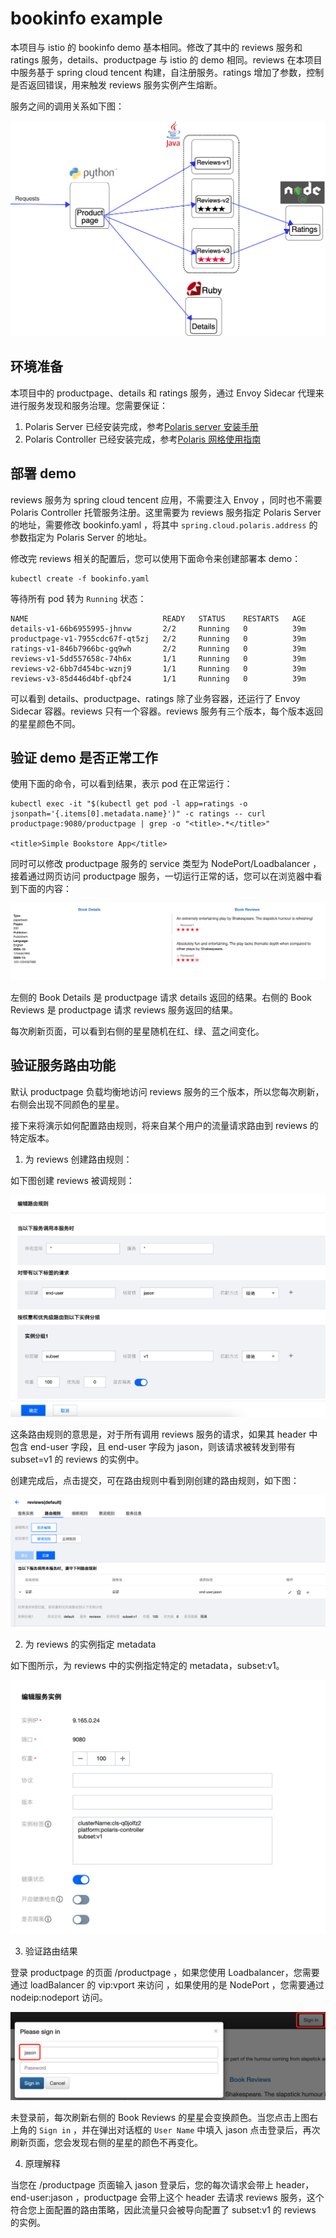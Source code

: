 # bookinfo example

本项目与 istio 的 bookinfo demo 基本相同。修改了其中的 reviews 服务和 ratings 服务，details、productpage 与 istio 的 demo 相同。reviews 在本项目中服务基于 spring cloud tencent 构建，自注册服务。ratings 增加了参数，控制是否返回错误，用来触发 reviews 服务实例产生熔断。

服务之间的调用关系如下图：

![image](pic/arch.png)


## 环境准备

本项目中的 productpage、details 和 ratings 服务，通过 Envoy Sidecar 代理来进行服务发现和服务治理。您需要保证：

1. Polaris Server 已经安装完成，参考[Polaris server 安装手册](https://github.com/polarismesh/website/blob/main/docs/zh/doc/%E5%BF%AB%E9%80%9F%E5%85%A5%E9%97%A8/%E5%AE%89%E8%A3%85%E6%9C%8D%E5%8A%A1%E7%AB%AF/%E5%AE%89%E8%A3%85%E9%9B%86%E7%BE%A4%E7%89%88.md)
2. Polaris Controller 已经安装完成，参考[Polaris 网格使用指南](https://github.com/polarismesh/website/blob/main/docs/zh/doc/%E5%BF%AB%E9%80%9F%E5%85%A5%E9%97%A8/%E4%BD%BF%E7%94%A8%E6%9C%8D%E5%8A%A1%E7%BD%91%E6%A0%BC.md)

## 部署 demo

reviews 服务为 spring cloud tencent 应用，不需要注入 Envoy ，同时也不需要 Polaris Controller 托管服务注册。这里需要为 reviews 服务指定 Polaris Server 的地址，需要修改 bookinfo.yaml ，将其中 `spring.cloud.polaris.address` 的参数指定为 Polaris Server 的地址。

修改完 reviews 相关的配置后，您可以使用下面命令来创建部署本 demo：

```
kubectl create -f bookinfo.yaml
```

等待所有 pod 转为 `Running` 状态：
```
NAME                              READY   STATUS    RESTARTS   AGE
details-v1-66b6955995-jhnvw       2/2     Running   0          39m
productpage-v1-7955cdc67f-qt5zj   2/2     Running   0          39m
ratings-v1-846b7966bc-gq9wh       2/2     Running   0          39m
reviews-v1-5dd557658c-74h6x       1/1     Running   0          39m
reviews-v2-6bb7d454bc-wznj9       1/1     Running   0          39m
reviews-v3-85d446d4bf-qbf24       1/1     Running   0          39m
```

可以看到 details、productpage、ratings 除了业务容器，还运行了 Envoy Sidecar 容器。reviews 只有一个容器。reviews 服务有三个版本，每个版本返回的星星颜色不同。

## 验证 demo 是否正常工作

使用下面的命令，可以看到结果，表示 pod 在正常运行：

```
kubectl exec -it "$(kubectl get pod -l app=ratings -o jsonpath='{.items[0].metadata.name}')" -c ratings -- curl productpage:9080/productpage | grep -o "<title>.*</title>"

<title>Simple Bookstore App</title>
```

同时可以修改 productpage 服务的 service 类型为 NodePort/Loadbalancer ，接着通过网页访问 productpage 服务，一切运行正常的话，您可以在浏览器中看到下面的内容：

![image](pic/productpage.png)

左侧的 Book Details 是 productpage 请求 details 返回的结果。右侧的 Book Reviews 是 productpage 请求 reviews 服务返回的结果。

每次刷新页面，可以看到右侧的星星随机在红、绿、蓝之间变化。

## 验证服务路由功能

默认 productpage 负载均衡地访问 reviews 服务的三个版本，所以您每次刷新，右侧会出现不同颜色的星星。

接下来将演示如何配置路由规则，将来自某个用户的流量请求路由到 reviews 的特定版本。

1. 为 reviews 创建路由规则：

如下图创建 reviews 被调规则：

![image](pic/rule.png)

这条路由规则的意思是，对于所有调用 reviews 服务的请求，如果其 header 中 包含 end-user 字段，且 end-user 字段为 jason，则该请求被转发到带有 subset=v1 的 reviews 的实例中。

创建完成后，点击提交，可在路由规则中看到刚创建的路由规则，如下图：

![image](pic/rule_res.png)

2. 为 reviews 的实例指定 metadata

如下图所示，为 reviews 中的实例指定特定的 metadata，subset:v1。

![image](pic/ins_meta.png)

3. 验证路由结果

登录 productpage 的页面 /productpage ，如果您使用 Loadbalancer，您需要通过 loadBalancer 的 vip:vport 来访问 ，如果使用的是 NodePort ，您需要通过 nodeip:nodeport 访问。

![image](pic/login.png)

未登录前，每次刷新右侧的 Book Reviews 的星星会变换颜色。当您点击上图右上角的 `Sign in` ，并在弹出对话框的 `User Name` 中填入 jason 点击登录后，再次刷新页面，您会发现右侧的星星的颜色不再变化。

4. 原理解释

当您在 /productpage 页面输入 jason 登录后，您的每次请求会带上 header，end-user:jason ，productpage 会带上这个 header 去请求 reviews 服务，这个符合您上面配置的路由策略，因此流量只会被导向配置了 subset:v1 的 reviews 的实例。
